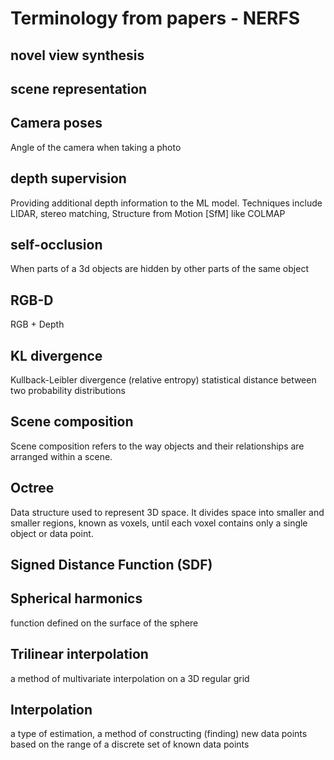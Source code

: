# Terminology from papers - NERFS

## novel view synthesis

## scene representation

## Camera poses

Angle of the camera when taking a photo

## depth supervision

Providing additional depth information to the ML model. Techniques include LIDAR, stereo matching, Structure from Motion [SfM] like COLMAP

## self-occlusion

When parts of a 3d objects are hidden by other parts of the same object

## RGB-D

RGB + Depth

## KL divergence

Kullback-Leibler divergence (relative entropy) statistical distance between two probability distributions

## Scene composition

Scene composition refers to the way objects and their relationships are arranged within a scene.

## Octree

Data structure used to represent 3D space. It divides space into smaller and smaller regions, known as voxels, until each voxel contains only a single object or data point.

## Signed Distance Function (SDF)


## Spherical harmonics

function defined on the surface of the sphere

## Trilinear interpolation

a method of multivariate interpolation on a 3D regular grid

## Interpolation

a type of estimation, a method of constructing (finding) new data points based on the range of a discrete set of known data points